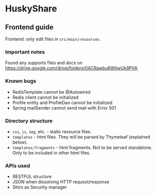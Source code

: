 # HuskyShare

## Frontend guide

Frontend: only edit files in `src/main/resources`.


### Important notes
Found any supports files and docs on https://drive.google.com/drive/folders/0ACRawbuRWIiwUk9PVA

### Known bugs
* RedisTemplate cannot be @Autowired
* Redis client cannot be initialized
* Profile entity and ProfileDao cannot be initialized
* Spring mailSender cannot send mail with Error 501

### Directory structure
* `css`, `js`, `img`, etc. - static resource files.
* `templates` - html files. They will be parsed by Thymeleaf (explained below).
* `templates/fragments` - html fragments. Not to be served standalone. Only to be included in other html files.

### APIs used
* RESTFUL structure
* JSON when dissolving HTTP request/response
* Shiro as Security manager
